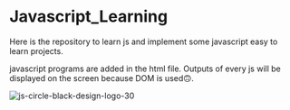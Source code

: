 # Javascript_Learning
Here is the repository to learn js and implement some javascript easy to learn projects.

javascript programs are added in the html file.
Outputs of every js will be displayed on the screen because DOM is used🙃.


![js-circle-black-design-logo-30](https://github.com/Git0Chetan/Javascript_Learning/assets/123874710/76bc0c20-a6d1-4e0b-a82b-721f9f1f630c)

